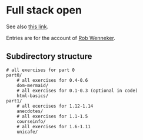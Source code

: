 #  Full stack open

See also [this link](https://fullstackopen.com/).

Entries are for the account of [Rob Wenneker](https://github.com/Roprop).

## Subdirectory structure

```
# all exercises for part 0
part0/
    # all exercises for 0.4-0.6
    dom-mermaid/
    # all exercises for 0.1-0.3 (optional in code)
    html-basics/
part1/
    # all ecercises for 1.12-1.14
    anecdotes/
    # all exercises for 1.1-1.5
    courseinfo/
    # all exercises for 1.6-1.11
    unicafe/
```